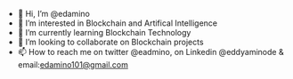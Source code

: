 - 👋 Hi, I’m @edamino
- 👀 I’m interested in Blockchain and Artifical Intelligence
- 🌱 I’m currently learning Blockchain Technology
- 💞️ I’m looking to collaborate on Blockchain projects
- 📫 How to reach me on twitter @eadmino, on Linkedin @eddyaminode & email:edamino101@gmail.com 

<!---
edamino/edamino is a ✨ special ✨ repository because its `README.md` (this file) appears on your GitHub profile.
You can click the Preview link to take a look at your changes.
--->
